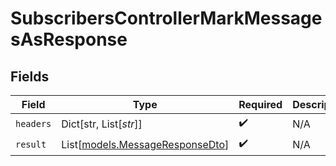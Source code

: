 # SubscribersControllerMarkMessagesAsResponse


## Fields

| Field                                                              | Type                                                               | Required                                                           | Description                                                        |
| ------------------------------------------------------------------ | ------------------------------------------------------------------ | ------------------------------------------------------------------ | ------------------------------------------------------------------ |
| `headers`                                                          | Dict[str, List[*str*]]                                             | :heavy_check_mark:                                                 | N/A                                                                |
| `result`                                                           | List[[models.MessageResponseDto](../models/messageresponsedto.md)] | :heavy_check_mark:                                                 | N/A                                                                |